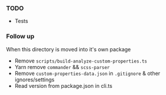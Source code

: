 ### TODO

- Tests

### Follow up

When this directory is moved into it's own package

- Remove `scripts/build-analyze-custom-properties.ts`
- Yarn remove `commander` && `scss-parser`
- Remove `custom-properties-data.json` in `.gitignore` & other ignores/settings
- Read version from package.json in cli.ts
